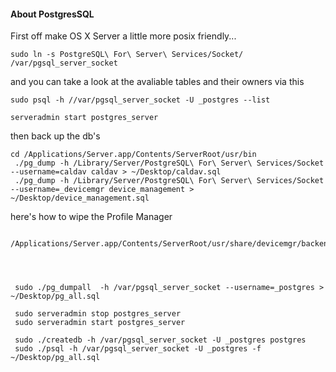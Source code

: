 #### About PostgresSQL

First off make OS X Server a little more posix friendly...

	sudo ln -s PostgreSQL\ For\ Server\ Services/Socket/ /var/pgsql_server_socket


and you can take a look at the avaliable tables and their owners via this

	sudo psql -h //var/pgsql_server_socket -U _postgres --list

	serveradmin start postgres_server
then back up the db's

	cd /Applications/Server.app/Contents/ServerRoot/usr/bin
	 ./pg_dump -h /Library/Server/PostgreSQL\ For\ Server\ Services/Socket --username=caldav caldav > ~/Desktop/caldav.sql
	 ./pg_dump -h /Library/Server/PostgreSQL\ For\ Server\ Services/Socket --username=_devicemgr device_management > ~/Desktop/device_management.sql  
  

here's how to wipe the Profile Manager

	 /Applications/Server.app/Contents/ServerRoot/usr/share/devicemgr/backend/wipeDB.sh




	 sudo ./pg_dumpall  -h /var/pgsql_server_socket --username=_postgres > ~/Desktop/pg_all.sql

	 sudo serveradmin stop postgres_server
	 sudo serveradmin start postgres_server

	 sudo ./createdb -h /var/pgsql_server_socket -U _postgres postgres
	 sudo ./psql -h /var/pgsql_server_socket -U _postgres -f ~/Desktop/pg_all.sql

